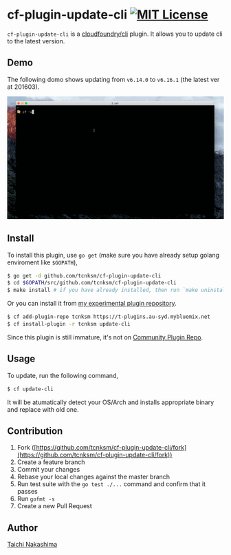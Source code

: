 # cf-plugin-update-cli [![MIT License](http://img.shields.io/badge/license-MIT-blue.svg?style=flat-square)][license]

[license]: /LICENSE

`cf-plugin-update-cli` is a [cloudfoundry/cli](https://github.com/cloudfoundry/cli) plugin. It allows you to update cli to the latest version. 

## Demo

The following domo shows updating from `v6.14.0` to `v6.16.1` (the latest ver at 201603).

![gif](/doc/update-cli.gif)

## Install

To install this plugin, use `go get` (make sure you have already setup golang enviroment like `$GOPATH`),

```bash
$ go get -d github.com/tcnksm/cf-plugin-update-cli
$ cd $GOPATH/src/github.com/tcnksm/cf-plugin-update-cli
$ make install # if you have already installed, then run `make uninstall` before
```

Or you can install it from [my experimental plugin repository](https://t-plugins.au-syd.mybluemix.net/ui/).

```bash
$ cf add-plugin-repo tcnksm https://t-plugins.au-syd.mybluemix.net
$ cf install-plugin -r tcnksm update-cli
```

Since this plugin is still immature, it's not on [Community Plugin Repo](http://plugins.cloudfoundry.org/ui/). 

## Usage

To update, run the following command,

```bash
$ cf update-cli
```

It will be atumatically detect your OS/Arch and installs appropriate binary and replace with old one.

## Contribution

1. Fork ([https://github.com/tcnksm/cf-plugin-update-cli/fork](https://github.com/tcnksm/cf-plugin-update-cli/fork))
1. Create a feature branch
1. Commit your changes
1. Rebase your local changes against the master branch
1. Run test suite with the `go test ./...` command and confirm that it passes
1. Run `gofmt -s`
1. Create a new Pull Request

## Author

[Taichi Nakashima](https://github.com/tcnksm)
